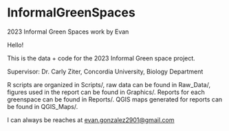 # InformalGreenSpaces
 2023 Informal Green Spaces work by Evan

Hello!


This is the data + code for the 2023 Informal Green space project. 

Supervisor: Dr. Carly Ziter, Concordia University,  Biology Department 

R scripts are organized in Scripts/, raw data can be found in Raw_Data/, figures used in the report can be found in Graphics/. Reports for each greenspace can be found in Reports/. QGIS maps generated for reports can be found in QGIS_Maps/. 

I can always be reaches at evan.gonzalez2901@gmail.com

